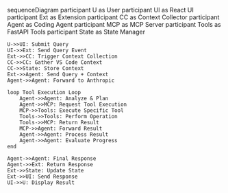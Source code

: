 sequenceDiagram
    participant U as User
    participant UI as React UI
    participant Ext as Extension
    participant CC as Context Collector
    participant Agent as Coding Agent
    participant MCP as MCP Server
    participant Tools as FastAPI Tools
    participant State as State Manager
    
    U->>UI: Submit Query
    UI->>Ext: Send Query Event
    Ext->>CC: Trigger Context Collection
    CC->>CC: Gather VS Code Context
    CC->>State: Store Context
    Ext->>Agent: Send Query + Context
    Agent->>Agent: Forward to Anthropic
    
    loop Tool Execution Loop
        Agent->>Agent: Analyze & Plan
        Agent->>MCP: Request Tool Execution
        MCP->>Tools: Execute Specific Tool
        Tools->>Tools: Perform Operation
        Tools->>MCP: Return Result
        MCP->>Agent: Forward Result
        Agent->>Agent: Process Result
        Agent->>Agent: Evaluate Progress
    end
    
    Agent->>Agent: Final Response
    Agent->>Ext: Return Response
    Ext->>State: Update State
    Ext->>UI: Send Response
    UI->>U: Display Result